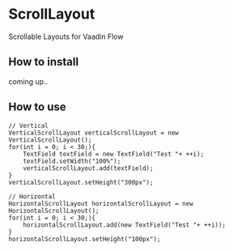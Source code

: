 # ScrollLayout

Scrollable Layouts for Vaadin Flow

## How to install
coming up..

## How to use
````
// Vertical
VerticalScrollLayout verticalScrollLayout = new VerticalScrollLayout();
for(int i = 0; i < 30;){
    TextField textField = new TextField("Test "+ ++i);
    textField.setWidth("100%");
    verticalScrollLayout.add(textField);
}
verticalScrollLayout.setHeight("300px");

// Horizontal
HorizontalScrollLayout horizontalScrollLayout = new HorizontalScrollLayout();
for(int i = 0; i < 30;){
    horizontalScrollLayout.add(new TextField("Test "+ ++i));
}
horizontalScrollLayout.setHeight("100px");
````
